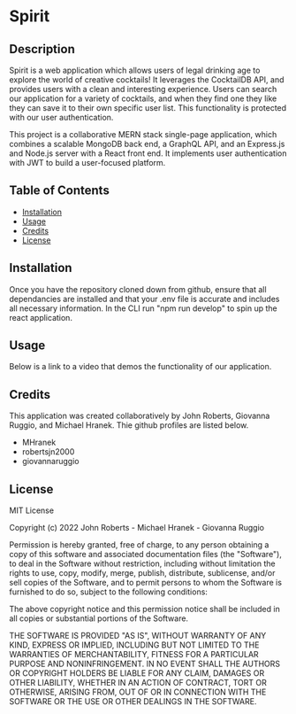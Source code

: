 # Spirit

## Description

Spirit is a web application which allows users of legal drinking age to explore the world of creative cocktails! It leverages the CocktailDB API, and provides users with a clean and interesting experience. Users can search our application for a variety of cocktails, and when they find one they like they can save it to their own specific user list. This functionality is protected with our user authentication. 

This project is a collaborative MERN stack single-page application, which combines a scalable MongoDB back end, a GraphQL API, and an Express.js and Node.js server with a React front end. It implements user authentication with JWT to build a user-focused platform. 


## Table of Contents

- [Installation](#installation)
- [Usage](#usage)
- [Credits](#credits)
- [License](#license)

## Installation

Once you have the repository cloned down from github, ensure that all dependancies are installed and that your .env file is accurate and includes all necessary information. In the CLI run "npm run develop" to spin up the react application. 

## Usage

Below is a link to a video that demos the functionality of our application.

## Credits

This application was created collaboratively by John Roberts, Giovanna Ruggio, and Michael Hranek. Thie github profiles are listed below.

- MHranek
- robertsjn2000
- giovannaruggio 

## License

MIT License

Copyright (c) 2022 John Roberts - Michael Hranek - Giovanna Ruggio 

Permission is hereby granted, free of charge, to any person obtaining a copy
of this software and associated documentation files (the "Software"), to deal
in the Software without restriction, including without limitation the rights
to use, copy, modify, merge, publish, distribute, sublicense, and/or sell
copies of the Software, and to permit persons to whom the Software is
furnished to do so, subject to the following conditions:

The above copyright notice and this permission notice shall be included in all
copies or substantial portions of the Software.

THE SOFTWARE IS PROVIDED "AS IS", WITHOUT WARRANTY OF ANY KIND, EXPRESS OR
IMPLIED, INCLUDING BUT NOT LIMITED TO THE WARRANTIES OF MERCHANTABILITY,
FITNESS FOR A PARTICULAR PURPOSE AND NONINFRINGEMENT. IN NO EVENT SHALL THE
AUTHORS OR COPYRIGHT HOLDERS BE LIABLE FOR ANY CLAIM, DAMAGES OR OTHER
LIABILITY, WHETHER IN AN ACTION OF CONTRACT, TORT OR OTHERWISE, ARISING FROM,
OUT OF OR IN CONNECTION WITH THE SOFTWARE OR THE USE OR OTHER DEALINGS IN THE
SOFTWARE.

